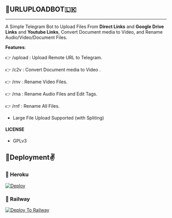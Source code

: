 ## 🤖URLUPLOADBOT🇱🇰
---

A Simple Telegram Bot to Upload Files From **Direct Links** and **Google Drive Links** and **Youtube Links**, Convert Document media to Video, and Rename Audio/Video/Document Files.

**Features**:

👉 /upload : Upload Remote URL to Telegram.

👉 /c2v : Convert Document media to Video .

👉 /rnv : Rename Video Files.

👉 /rna : Rename Audio Files and Edit Tags.

👉 /rnf : Rename All Files.

- Large File Upload Supported (with Spliting)

#### LICENSE
- GPLv3

## 🚀Deployment✌️

### 💜 Heroku

[![Deploy](https://www.herokucdn.com/deploy/button.svg)](https://heroku.com/deploy)

### 💜 Railway

[![Deploy To Railway](https://railway.app/button.svg)](https://railway.app/new/template?template=https://github.com/Dasuwa/UrlUploadBOT&envs=API_ID,API_HASH,BOT_TOKEN)
